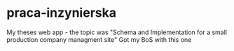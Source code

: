 # praca-inzynierska

My theses web app - the topic was "Schema and Implementation for a small production company managment site"
Got my BoS with this one
